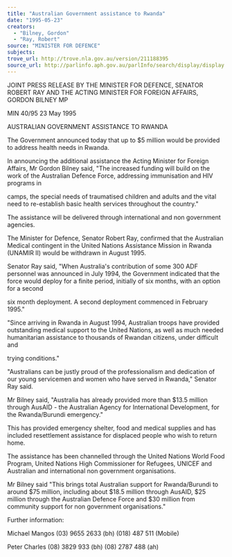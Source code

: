 ```yaml
---
title: "Australian Government assistance to Rwanda"
date: "1995-05-23"
creators:
  - "Bilney, Gordon"
  - "Ray, Robert"
source: "MINISTER FOR DEFENCE"
subjects:
trove_url: http://trove.nla.gov.au/version/211188395
source_url: http://parlinfo.aph.gov.au/parlInfo/search/display/display.w3p;query=Id%3A%22media/pressrel/Z2920%22
---
```


 JOINT PRESS RELEASE BY THE MINISTER FOR DEFENCE,  SENATOR ROBERT RAY AND THE ACTING MINISTER FOR  FOREIGN AFFAIRS, GORDON BILNEY MP

 MIN 40/95 23 May 1995

 AUSTRALIAN GOVERNMENT ASSISTANCE TO RWANDA

 The Government announced today that up to $5 million would be provided to  address health needs in Rwanda.

 In announcing the additional assistance the Acting Minister for Foreign Affairs,  Mr Gordon Bilney said, "The increased funding will build on the work of the  Australian Defence Force, addressing immunisation and HIV programs in 

 camps, the special needs of traumatised children and adults and the vital need  to re-establish basic health services throughout the country."

 The assistance will be delivered through international and non government  agencies.

 The Minister for Defence, Senator Robert Ray, confirmed that the Australian  Medical contingent in the United Nations Assistance Mission in Rwanda  (UNAMIR II) would be withdrawn in August 1995.

 Senator Ray said, "When Australia's contribution of some 300 ADF personnel  was announced in July 1994, the Government indicated that the force would  deploy for a finite period, initially of six months, with an option for a second 

 six month deployment. A second deployment commenced in February 1995."

 "Since arriving in Rwanda in August 1994, Australian troops have provided  outstanding medical support to the United Nations, as well as much needed  humanitarian assistance to thousands of Rwandan citizens, under difficult and 

 trying conditions."

 "Australians can be justly proud of the professionalism and dedication of our  young servicemen and women who have served in Rwanda," Senator Ray said.

 Mr Bilney said, "Australia has already provided more than $13.5 million  through AusAID - the Australian Agency for International Development, for the  Rwanda/Burundi emergency."

 This has provided emergency shelter, food and medical supplies and has  included resettlement assistance for displaced people who wish to return home.

 The assistance has been channelled through the United Nations World Food  Program, United Nations High Commissioner for Refugees, UNICEF and  Australian and international non government organisations.

 Mr Bilney said "This brings total Australian support for Rwanda/Burundi to  around $75 million, including about $18.5 million through AusAID, $25  million through the Australian Defence Force and $30 million from community  support for non government organisations."

 Further information:

 Michael Mangos (03) 9655 2633 (bh) (018) 487 511 (Mobile)

 Peter Charles (08) 3829 933 (bh)  (08) 2787 488 (ah)

